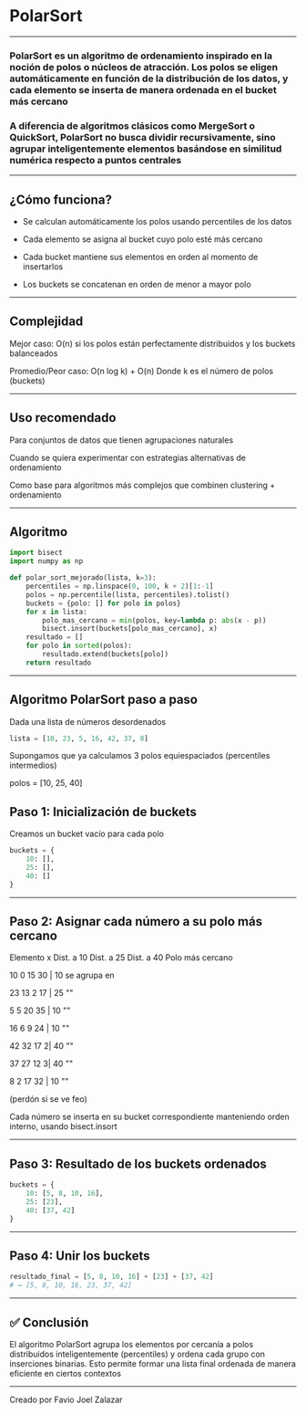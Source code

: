 # PolarSort

---

### PolarSort es un algoritmo de ordenamiento inspirado en la noción de polos o núcleos de atracción. Los polos se eligen automáticamente en función de la distribución de los datos, y cada elemento se inserta de manera ordenada en el bucket más cercano

### A diferencia de algoritmos clásicos como MergeSort o QuickSort, PolarSort no busca dividir recursivamente, sino agrupar inteligentemente elementos basándose en similitud numérica respecto a puntos centrales

---

## ¿Cómo funciona?

- Se calculan automáticamente los polos usando percentiles de los datos


- Cada elemento se asigna al bucket cuyo polo esté más cercano


- Cada bucket mantiene sus elementos en orden al momento de insertarlos


- Los buckets se concatenan en orden de menor a mayor polo

---

## Complejidad

Mejor caso: O(n) si los polos están perfectamente distribuidos y los buckets balanceados

Promedio/Peor caso: O(n log k) + O(n)
Donde k es el número de polos (buckets)

---

## Uso recomendado

Para conjuntos de datos que tienen agrupaciones naturales

Cuando se quiera experimentar con estrategias alternativas de ordenamiento

Como base para algoritmos más complejos que combinen clustering + ordenamiento

---

## Algoritmo

```python
import bisect
import numpy as np

def polar_sort_mejorado(lista, k=3):
    percentiles = np.linspace(0, 100, k + 2)[1:-1]
    polos = np.percentile(lista, percentiles).tolist()
    buckets = {polo: [] for polo in polos}
    for x in lista:
        polo_mas_cercano = min(polos, key=lambda p: abs(x - p))
        bisect.insort(buckets[polo_mas_cercano], x)
    resultado = []
    for polo in sorted(polos):
        resultado.extend(buckets[polo])
    return resultado
```

---

## Algoritmo PolarSort paso a paso

Dada una lista de números desordenados

```python
lista = [10, 23, 5, 16, 42, 37, 8]
```

Supongamos que ya calculamos 3 polos equiespaciados (percentiles intermedios)

polos = [10, 25, 40]


## Paso 1: Inicialización de buckets

Creamos un bucket vacío para cada polo

```python
buckets = {
    10: [],
    25: [],
    40: []
}
```

---

## Paso 2: Asignar cada número a su polo más cercano

Elemento x	Dist. a 10	Dist. a 25	Dist. a 40	Polo más cercano

10	0	15	30	| 10 se agrupa en

23	13	2	17	| 25 ""

5	5	20	35	 | 10 ""

16	6	9	24  | 10 ""

42	32	17	2| 40 ""

37	27	12	3|	40 ""

8	2	17	32 	| 10 ""

(perdón si se ve feo)

Cada número se inserta en su bucket correspondiente manteniendo orden interno, usando bisect.insort

---

## Paso 3: Resultado de los buckets ordenados

```python
buckets = {
    10: [5, 8, 10, 16],
    25: [23],
    40: [37, 42]
}
```

---

## Paso 4: Unir los buckets

```python
resultado_final = [5, 8, 10, 16] + [23] + [37, 42]
# → [5, 8, 10, 16, 23, 37, 42]
```

---

## ✅ Conclusión

El algoritmo PolarSort agrupa los elementos por cercanía a polos distribuidos inteligentemente (percentiles) y ordena cada grupo con inserciones binarias. Esto permite formar una lista final ordenada de manera eficiente en ciertos contextos

---

Creado por Favio Joel Zalazar
